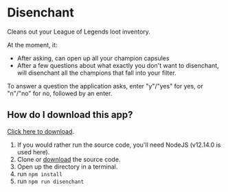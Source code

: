 # Disenchant
Cleans out your League of Legends loot inventory.

At the moment, it:
- After asking, can open up all your champion capsules
- After a few questions about what exactly you don't want to disenchant, will disenchant all the champions that fall into your filter.

To answer a question the application asks, enter "y"/"yes" for yes, or "n"/"no" for no, followed by an enter.

## How do I download this app?

[Click here to download](https://github.com/Querijn/Disenchant/releases/).

1. If you would rather run the source code, you'll need NodeJS (v12.14.0 is used here).
2. Clone or [download](https://github.com/Querijn/Disenchant/archive/main.zip) the source code.
3. Open up the directory in a terminal.
4. run `npm install`
5. run `npm run disenchant`
